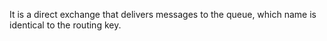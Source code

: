 It is a direct exchange that delivers messages to the queue, which name is identical to the routing key.
